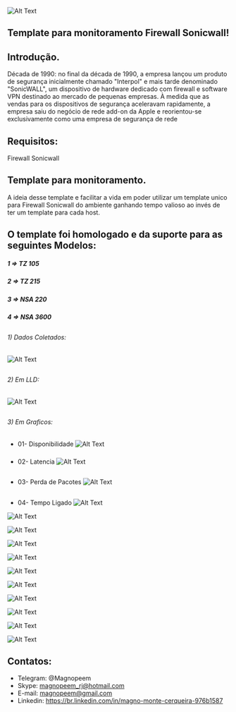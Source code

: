 


![Alt Text](https://raw.githubusercontent.com/MagnoMonteCerqueira/Zabbix/master/Dicas_e_Truques/src/img/Firewall/Sonicwall/sonicwall-banner.jpg)

##                                      Template para monitoramento Firewall Sonicwall!


## Introdução.

Década de 1990: no final da década de 1990, a empresa lançou um produto de segurança inicialmente chamado "Interpol" e mais tarde denominado "SonicWALL", um dispositivo de hardware dedicado com firewall e software VPN destinado ao mercado de pequenas empresas. À medida que as vendas para os dispositivos de segurança aceleravam rapidamente, a empresa saiu do negócio de rede add-on da Apple e reorientou-se exclusivamente como uma empresa de segurança de rede

## Requisitos:

Firewall Sonicwall

## Template para monitoramento.

A ideia desse template e facilitar a vida em poder utilizar um template unico para Firewall Sonicwall do ambiente ganhando tempo valioso ao invés de ter um template para cada host.

## O template foi homologado e da suporte para as seguintes Modelos:

##### 1 => TZ 105
##### 2 => TZ 215
##### 3 => NSA 220
##### 4 => NSA 3600

##
###### 1) Dados Coletados:
![Alt Text](https://raw.githubusercontent.com/MagnoMonteCerqueira/Zabbix/master/Dicas_e_Truques/src/img/Firewall/Sonicwall/sonicwall-01.JPG)

##
###### 2) Em LLD:
![Alt Text](https://raw.githubusercontent.com/MagnoMonteCerqueira/Zabbix/master/Dicas_e_Truques/src/img/Firewall/Sonicwall/sonicwall-02.jpg)

##
###### 3) Em Graficos:
##
* 01- Disponibilidade
![Alt Text](https://raw.githubusercontent.com/MagnoMonteCerqueira/Zabbix/master/Dicas_e_Truques/src/img/Firewall/Sonicwall/sonicwall-03.jpg)

###
* 02- Latencia
![Alt Text](https://raw.githubusercontent.com/MagnoMonteCerqueira/Zabbix/master/Dicas_e_Truques/src/img/Firewall/Sonicwall/sonicwall-04.jpg)

##
* 03- Perda de Pacotes
![Alt Text](https://raw.githubusercontent.com/MagnoMonteCerqueira/Zabbix/master/Dicas_e_Truques/src/img/Firewall/Sonicwall/sonicwall-05.jpg)

##
* 04- Tempo Ligado
![Alt Text](https://raw.githubusercontent.com/MagnoMonteCerqueira/Zabbix/master/Dicas_e_Truques/src/img/Firewall/Sonicwall/sonicwall-06.jpg)



![Alt Text](https://raw.githubusercontent.com/MagnoMonteCerqueira/Zabbix/master/Dicas_e_Truques/src/img/Firewall/Sonicwall/sonicwall-07.jpg)

![Alt Text](https://raw.githubusercontent.com/MagnoMonteCerqueira/Zabbix/master/Dicas_e_Truques/src/img/Firewall/Sonicwall/sonicwall-08.jpg)

![Alt Text](https://raw.githubusercontent.com/MagnoMonteCerqueira/Zabbix/master/Dicas_e_Truques/src/img/Firewall/Sonicwall/sonicwall-09.jpg)

![Alt Text](https://raw.githubusercontent.com/MagnoMonteCerqueira/Zabbix/master/Dicas_e_Truques/src/img/Firewall/Sonicwall/sonicwall-10.jpg)

![Alt Text](https://raw.githubusercontent.com/MagnoMonteCerqueira/Zabbix/master/Dicas_e_Truques/src/img/Firewall/Sonicwall/sonicwall-11.jpg)

![Alt Text](https://raw.githubusercontent.com/MagnoMonteCerqueira/Zabbix/master/Dicas_e_Truques/src/img/Firewall/Sonicwall/sonicwall-12.jpg)

![Alt Text](https://raw.githubusercontent.com/MagnoMonteCerqueira/Zabbix/master/Dicas_e_Truques/src/img/Firewall/Sonicwall/sonicwall-13.jpg)

![Alt Text](https://raw.githubusercontent.com/MagnoMonteCerqueira/Zabbix/master/Dicas_e_Truques/src/img/Firewall/Sonicwall/sonicwall-14.jpg)

![Alt Text](https://raw.githubusercontent.com/MagnoMonteCerqueira/Zabbix/master/Dicas_e_Truques/src/img/Firewall/Sonicwall/sonicwall-15.jpg)

![Alt Text](https://raw.githubusercontent.com/MagnoMonteCerqueira/Zabbix/master/Dicas_e_Truques/src/img/Firewall/Sonicwall/sonicwall-16.jpg)








##



## Contatos:


* Telegram: @Magnopeem
* Skype: magnopeem_rj@hotmail.com
* E-mail: magnopeem@gmail.com
* Linkedin: https://br.linkedin.com/in/magno-monte-cerqueira-976b1587
